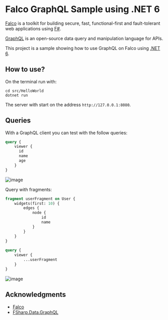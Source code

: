 # Falco GraphQL Sample using .NET 6

[Falco](https://www.falcoframework.com/) is a toolkit for building secure, fast, functional-first and fault-tolerant web applications using [F#](https://fsharp.org).

[GraphQL](https://graphql.org) is an open-source data query and manipulation language for APIs.

This project is a sample showing how to use GraphQL on Falco using [.NET 6](https://dotnet.microsoft.com).

## How to use?

On the terminal run with:

```
cd src/HelloWorld
dotnet run
```

The server with start on the address `http://127.0.0.1:8080`.

## Queries

With a GraphQL client you can test with the follow queries:

```graphql
query {
    viewer {
      id
      name
      age
    }
}
```

![image](https://user-images.githubusercontent.com/430272/195999560-20927bd0-d948-4815-b723-a0baa452036f.png)

Query with fragments:

```graphql
fragment userFragment on User {
    widgets(first: 10) {
        edges {
            node {
                id
                name
            }
        }
    }
}
  
query {
    viewer {
        ...userFragment
    }
}
```

![image](https://user-images.githubusercontent.com/430272/195999585-37f566db-bab0-4aca-8caf-32e25c60d3e3.png)

## Acknowledgments

- [Falco](https://www.falcoframework.com)
- [FSharp.Data.GraphQL](https://github.com/fsprojects/FSharp.Data.GraphQL)


